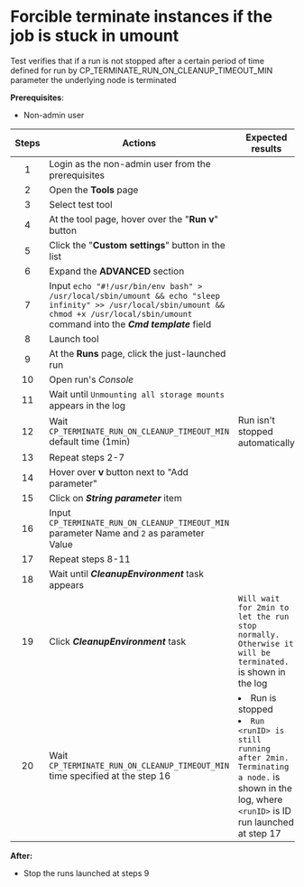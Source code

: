 # Forcible terminate instances if the job is stuck in umount

Test verifies that if a run is not stopped after a certain period of time defined for run by CP_TERMINATE_RUN_ON_CLEANUP_TIMEOUT_MIN parameter the underlying node is terminated

**Prerequisites**:
- Non-admin user

| Steps | Actions | Expected results |
|:-----------------------------------------------------------------------------------------:|---------------------------------------------------------------------------------------------------------------------------------------------------------------------------------------------|-----------------------------------------------------------------------------------------------------------------------------------------------------------|
| 1 | Login as the non-admin user from the prerequisites | |
| 2 | Open the **Tools** page | |
| 3 | Select test tool | |
| 4 | At the tool page, hover over the "**Run v**" button | | 
| 5 | Click the "**Custom settings**" button in the list | |
| 6 | Expand the **ADVANCED** section | |
| 7 | Input `echo "#!/usr/bin/env bash" > /usr/local/sbin/umount && echo "sleep infinity" >> /usr/local/sbin/umount && chmod +x /usr/local/sbin/umount` command into the ***Cmd template*** field | |
| 8 | Launch tool | |
| 9 | At the **Runs** page, click the just-launched run | | 
| 10 | Open run's *Console* | |
| 11 | Wait until `Unmounting all storage mounts` appears in the log | |
| 12 | Wait `CP_TERMINATE_RUN_ON_CLEANUP_TIMEOUT_MIN` default time (1min) | Run isn't stopped automatically |
| 13 | Repeat steps 2-7 | |
| 14 | Hover over **v** button next to "Add parameter" | |
| 15 | Click on ***String parameter*** item | |
| 16 | Input `CP_TERMINATE_RUN_ON_CLEANUP_TIMEOUT_MIN` parameter Name and `2` as parameter Value | |
| 17 | Repeat steps 8-11 | |
| 18 | Wait until ***CleanupEnvironment*** task appears | |
| 19 | Click ***CleanupEnvironment*** task | `Will wait for 2min to let the run stop normally. Otherwise it will be terminated.` is shown in the log |
| 20 | Wait `CP_TERMINATE_RUN_ON_CLEANUP_TIMEOUT_MIN` time specified at the step 16 | <li> Run is stopped <li> `Run <runID> is still running after 2min. Terminating a node.` is shown in the log, where `<runID>` is ID run launched at step 17 |

**After:**
- Stop the runs launched at steps 9
